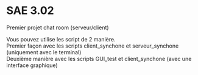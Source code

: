 # SAE 3.02
Premier projet chat room (serveur/client)  
   
Vous pouvez utilise les script de 2 manière.  
Premier façon avec les scripts client_synchone et serveur_synchone (uniquement avec le terminal)  
Deuxième manière avec les scripts GUI_test et client_synchone (avec une interface graphique)
